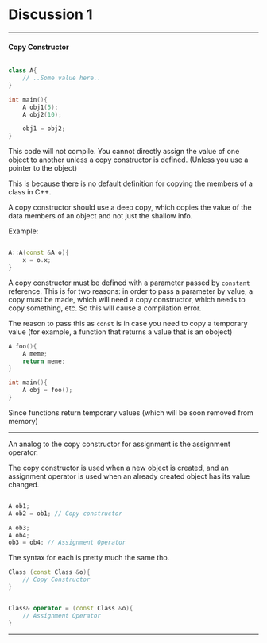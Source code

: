 <h1>Discussion 1</h1>

---

<h4>Copy Constructor</h4>

```c++

class A{
    // ..Some value here..
}

int main(){
    A obj1(5);
    A obj2(10);

    obj1 = obj2;
}
```

This code will not compile. You cannot directly assign the value of one object to another unless a copy constructor is defined. (Unless you use a pointer to the object)

This is because there is no default definition for copying the members of a class in C++. 

A copy constructor should use a deep copy, which copies the value of the data members of an object and not just the shallow info.

Example:

```c++

A::A(const &A o){
    x = o.x;
}
```

A copy constructor must be defined with a parameter passed by `constant` reference. This is for two reasons: in order to pass a parameter by value, a copy must be made, which will need a copy constructor, which needs to copy something, etc. So this will cause a compilation error.

The reason to pass this as `const` is in case you need to copy a temporary value (for example, a function that returns a value that is an oboject)

```c++ 
A foo(){
    A meme;
    return meme;
} 

int main(){
    A obj = foo();
}
```

Since functions return temporary values (which will be soon removed from memory)

---

An analog to the copy constructor for assignment is the assignment operator.

The copy constructor is used when a new object is created, and an assignment operator is used when an already created object has its value changed.

```c++

A ob1;
A ob2 = ob1; // Copy constructor

A ob3;
A ob4;
ob3 = ob4; // Assignment Operator

```

The syntax for each is pretty much the same tho.

```c++
Class (const Class &o){
    // Copy Constructor
}


Class& operator = (const Class &o){
    // Assignment Operator
}
```

---
